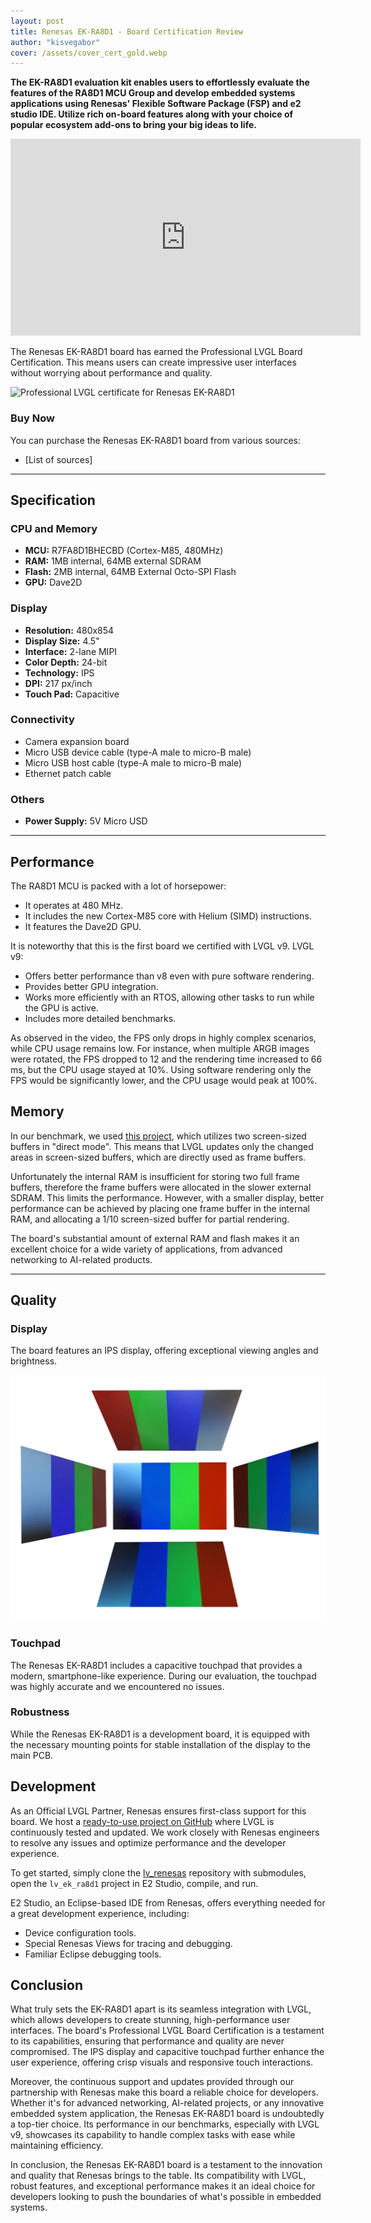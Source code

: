 ```yaml
---
layout: post
title: Renesas EK-RA8D1 - Board Certification Review
author: "kisvegabor"
cover: /assets/cover_cert_gold.webp
---
```


**The EK-RA8D1 evaluation kit enables users to effortlessly evaluate the features of the RA8D1 MCU Group and develop embedded systems applications using Renesas' Flexible Software Package (FSP) and e2 studio IDE. Utilize rich on-board features along with your choice of popular ecosystem add-ons to bring your big ideas to life.**

<iframe width="560" height="315" src="https://www.youtube.com/embed/LHPIqBV_MGA" title="YouTube video player" frameborder="0" allow="accelerometer; autoplay; clipboard-write; encrypted-media; gyroscope; picture-in-picture; web-share" allowfullscreen></iframe>

The Renesas EK-RA8D1 board has earned the Professional LVGL Board Certification. This means users can create impressive user interfaces without worrying about performance and quality.

<img src="https://lvgl.io/assets/images/cert_professional.png" alt="Professional LVGL certificate for Renesas EK-RA8D1" style="display:block;">

### Buy Now

You can purchase the Renesas EK-RA8D1 board from various sources:
- [List of sources]

<hr/>

## Specification

### CPU and Memory

- **MCU:** R7FA8D1BHECBD (Cortex-M85, 480MHz)
- **RAM:** 1MB internal, 64MB external SDRAM
- **Flash:** 2MB internal, 64MB External Octo-SPI Flash
- **GPU:** Dave2D

### Display

- **Resolution:** 480x854
- **Display Size:** 4.5"
- **Interface:** 2-lane MIPI
- **Color Depth:** 24-bit
- **Technology:** IPS
- **DPI:** 217 px/inch
- **Touch Pad:** Capacitive

### Connectivity
- Camera expansion board
- Micro USB device cable (type-A male to micro-B male)
- Micro USB host cable (type-A male to micro-B male)
- Ethernet patch cable

### Others
- **Power Supply:** 5V Micro USD

<hr/>

## Performance

The RA8D1 MCU is packed with a lot of horsepower:
- It operates at 480 MHz.
- It includes the new Cortex-M85 core with Helium (SIMD) instructions.
- It features the Dave2D GPU.

It is noteworthy that this is the first board we certified with LVGL v9. LVGL v9:
- Offers better performance than v8 even with pure software rendering.
- Provides better GPU integration.
- Works more efficiently with an RTOS, allowing other tasks to run while the GPU is active.
- Includes more detailed benchmarks.

As observed in the video, the FPS only drops in highly complex scenarios, while CPU usage remains low. For instance, when multiple ARGB images were rotated, the FPS dropped to 12 and the rendering time increased to 66 ms, but the CPU usage stayed at 10%. Using software rendering only the FPS would be significantly lower, and the CPU usage would peak at 100%.

## Memory

In our benchmark, we used [this project](https://github.com/lvgl/lv_renesas/tree/master/lv_ek_ra8d1), which utilizes two screen-sized buffers in "direct mode". This means that LVGL updates only the changed areas in screen-sized buffers, which are directly used as frame buffers.

Unfortunately the internal RAM is insufficient for storing two full frame buffers, therefore the frame buffers were allocated in the slower external SDRAM. This limits the performance. However, with a smaller display, better performance can be achieved by placing one frame buffer in the internal RAM, and allocating a 1/10 screen-sized buffer for partial rendering. 

The board's substantial amount of external RAM and flash makes it an excellent choice for a wide variety of applications, from advanced networking to AI-related products.

<hr/>

## Quality

### Display
The board features an IPS display, offering exceptional viewing angles and brightness. 

![Viewing angles of the Renesas EK-RA8D1](/assets/cert_renesas_rA8d1/display.webp)

### Touchpad

The Renesas EK-RA8D1 includes a capacitive touchpad that provides a modern, smartphone-like experience. During our evaluation, the touchpad was highly accurate and we encountered no issues.

### Robustness

While the Renesas EK-RA8D1 is a development board, it is equipped with the necessary mounting points for stable installation of the display to the main PCB.

## Development

As an Official LVGL Partner, Renesas ensures first-class support for this board. We host a [ready-to-use project on GitHub](https://github.com/lvgl/lv_renesas/tree/master/lv_ek_ra8d1) where LVGL is continuously tested and updated. We work closely with Renesas engineers to resolve any issues and optimize performance and the developer experience.

To get started, simply clone the [lv_renesas](https://github.com/lvgl/lv_renesas) repository with submodules, open the `lv_ek_ra8d1` project in E2 Studio, compile, and run. 

E2 Studio, an Eclipse-based IDE from Renesas, offers everything needed for a great development experience, including:
- Device configuration tools.
- Special Renesas Views for tracing and debugging.
- Familiar Eclipse debugging tools.

## Conclusion

What truly sets the EK-RA8D1 apart is its seamless integration with LVGL, which allows developers to create stunning, high-performance user interfaces. The board's Professional LVGL Board Certification is a testament to its capabilities, ensuring that performance and quality are never compromised. The IPS display and capacitive touchpad further enhance the user experience, offering crisp visuals and responsive touch interactions.

Moreover, the continuous support and updates provided through our partnership with Renesas make this board a reliable choice for developers. Whether it's for advanced networking, AI-related projects, or any innovative embedded system application, the Renesas EK-RA8D1 board is undoubtedly a top-tier choice. Its performance in our benchmarks, especially with LVGL v9, showcases its capability to handle complex tasks with ease while maintaining efficiency.

In conclusion, the Renesas EK-RA8D1 board is a testament to the innovation and quality that Renesas brings to the table. Its compatibility with LVGL, robust features, and exceptional performance makes it an ideal choice for developers looking to push the boundaries of what's possible in embedded systems.







